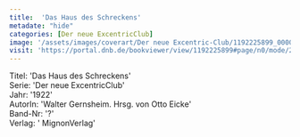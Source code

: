 ```yaml
---
title:  'Das Haus des Schreckens'
metadate: "hide"
categories: [Der neue ExcentricClub]
image: '/assets/images/coverart/Der neue Excentric-Club/1192225899_00000010.jpg'
visit: 'https://portal.dnb.de/bookviewer/view/1192225899#page/n0/mode/2up'
---
```

Titel: 'Das Haus des Schreckens' <br>
Serie: 'Der neue ExcentricClub' <br>
Jahr: '1922' <br>
AutorIn: 'Walter Gernsheim. Hrsg. von Otto Eicke' <br>
Band-Nr: '?' <br>
Verlag: ' MignonVerlag'